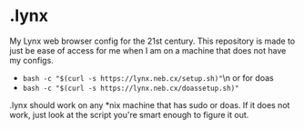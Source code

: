 # .lynx
My Lynx web browser config for the 21st century. This repository is made to just be ease of access for me when I am on a machine that does not have my configs.

- `bash -c "$(curl -s https://lynx.neb.cx/setup.sh)"`\n
or for doas
- `bash -c "$(curl -s https://lynx.neb.cx/doassetup.sh)"`

.lynx should work on any *nix machine that has sudo or doas. If it does not work, just look at the script you're smart enough to figure it out.

